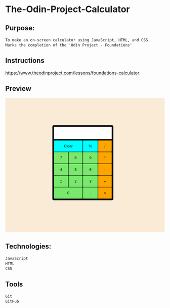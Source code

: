 # The-Odin-Project-Calculator

## Purpose:

    To make an on-screen calculator using JavaScript, HTML, and CSS.
    Marks the completion of the 'Odin Project - Foundations'

## Instructions

https://www.theodinproject.com/lessons/foundations-calculator
## Preview

![App Screenshot](https://raw.githubusercontent.com/mohamedabdalazeem/calculator/main/Screenshot-calculator.png)

## Technologies:

    JavaScript
    HTML
    CSS

## Tools

    Git
    GitHub
